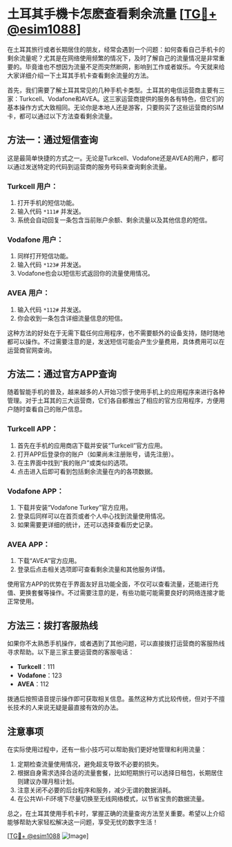 # 土耳其手機卡怎麽查看剩余流量 [[TG💪+ @esim1088](https://t.me/s/esim1088)]

在土耳其旅行或者长期居住的朋友，经常会遇到一个问题：如何查看自己手机卡的剩余流量呢？尤其是在网络使用频繁的情况下，及时了解自己的流量情况是非常重要的。毕竟谁也不想因为流量不足而突然断网，影响到工作或者娱乐。今天就来给大家详细介绍一下土耳其手机卡查看剩余流量的方法。

首先，我们需要了解土耳其常见的几种手机卡类型。土耳其的电信运营商主要有三家：Turkcell、Vodafone和AVEA。这三家运营商提供的服务各有特色，但它们的基本操作方式大致相同。无论你是本地人还是游客，只要购买了这些运营商的SIM卡，都可以通过以下方法查看剩余流量。

## 方法一：通过短信查询

这是最简单快捷的方式之一。无论是Turkcell、Vodafone还是AVEA的用户，都可以通过发送特定的代码到运营商的服务号码来查询剩余流量。

### Turkcell 用户：
1. 打开手机的短信功能。
2. 输入代码 `*111#` 并发送。
3. 系统会自动回复一条包含当前账户余额、剩余流量以及其他信息的短信。

### Vodafone 用户：
1. 同样打开短信功能。
2. 输入代码 `*123#` 并发送。
3. Vodafone也会以短信形式返回你的流量使用情况。

### AVEA 用户：
1. 输入代码 `*112#` 并发送。
2. 你会收到一条包含详细流量信息的短信。

这种方法的好处在于无需下载任何应用程序，也不需要额外的设备支持，随时随地都可以操作。不过需要注意的是，发送短信可能会产生少量费用，具体费用可以在运营商官网查询。

## 方法二：通过官方APP查询

随着智能手机的普及，越来越多的人开始习惯于使用手机上的应用程序来进行各种管理。对于土耳其的三大运营商，它们各自都推出了相应的官方应用程序，方便用户随时查看自己的账户信息。

### Turkcell APP：
1. 首先在手机的应用商店下载并安装“Turkcell”官方应用。
2. 打开APP后登录你的账户（如果尚未注册账号，请先注册）。
3. 在主界面中找到“我的账户”或类似的选项。
4. 点击进入后即可看到包括剩余流量在内的各项数据。

### Vodafone APP：
1. 下载并安装“Vodafone Turkey”官方应用。
2. 登录后同样可以在首页或者个人中心找到流量使用情况。
3. 如果需要更详细的统计，还可以选择查看历史记录。

### AVEA APP：
1. 下载“AVEA”官方应用。
2. 登录后点击相关选项即可查看剩余流量和其他服务详情。

使用官方APP的优势在于界面友好且功能全面，不仅可以查看流量，还能进行充值、更换套餐等操作。不过需要注意的是，有些功能可能需要良好的网络连接才能正常使用。

## 方法三：拨打客服热线

如果你不太熟悉手机操作，或者遇到了其他问题，可以直接拨打运营商的客服热线寻求帮助。以下是三家主要运营商的客服电话：

- **Turkcell**：111
- **Vodafone**：123
- **AVEA**：112

拨通后按照语音提示操作即可获取相关信息。虽然这种方式比较传统，但对于不擅长技术的人来说无疑是最直接有效的办法。

## 注意事项

在实际使用过程中，还有一些小技巧可以帮助我们更好地管理和利用流量：

1. 定期检查流量使用情况，避免超支导致不必要的损失。
2. 根据自身需求选择合适的流量套餐，比如短期旅行可以选择日租包，长期居住则建议办理月租计划。
3. 注意关闭不必要的后台程序和服务，减少无谓的数据消耗。
4. 在公共Wi-Fi环境下尽量切换至无线网络模式，以节省宝贵的数据流量。

总之，在土耳其使用手机卡时，掌握正确的流量查询方法至关重要。希望以上介绍能够帮助大家轻松解决这一问题，享受无忧的数字生活！

[[TG💪+ @esim1088](https://t.me/s/esim1088) ![Image](https://i.postimg.cc/4NQfJmqS/Snipaste-2025-05-13-00-14-12.png)]